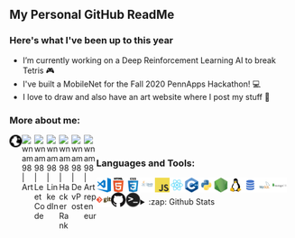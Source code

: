 ## My Personal GitHub ReadMe

### Here's what I've been up to this year

- I’m currently working on a Deep Reinforcement Learning AI to break Tetris :video_game:
- I've built a MobileNet for the Fall 2020 PennApps Hackathon! :computer:
- I love to draw and also have an art website where I post my stuff :art: 

### More about me:

[<img align="left" alt="wnam98.com" width="22px" src="https://raw.githubusercontent.com/iconic/open-iconic/master/svg/globe.svg" />][website]
[<img align="left" alt="wnam98 | Art" width="22px" src="https://cdn.jsdelivr.net/npm/simple-icons@v3/icons/stylus.svg" />][art]
[<img align="left" alt="wnam98 | LeetCode" width="22px" src="https://cdn.jsdelivr.net/npm/simple-icons@v3/icons/leetcode.svg" />][leetcode]
[<img align="left" alt="wnam98 | LinkedIn" width="22px" src="https://cdn.jsdelivr.net/npm/simple-icons@v3/icons/linkedin.svg" />][linkedin]
[<img align="left" alt="wnam98 | HackerRank" width="22px" src="https://cdn.jsdelivr.net/npm/simple-icons@v3/icons/hackerrank.svg" />][hackerrank]
[<img align="left" alt="wnam98 | DevPost" width="22px" src="https://img.favpng.com/11/23/21/logo-computer-icons-font-png-favpng-vb1Rt9tabfa32j3PAZkpYEzqR.jpg" />][devpost]
[<img align="left" alt="wnam98 | Artrepeneur" width="22px" src="https://pbs.twimg.com/profile_images/1179083023188463616/-xZ-jw9C.jpg" />][artrepreneur]

<br />

### Languages and Tools:

[<img align="left" alt="Visual Studio Code" width="26px" src="https://raw.githubusercontent.com/github/explore/80688e429a7d4ef2fca1e82350fe8e3517d3494d/topics/visual-studio-code/visual-studio-code.png" />][website]
[<img align="left" alt="HTML5" width="26px" src="https://raw.githubusercontent.com/github/explore/80688e429a7d4ef2fca1e82350fe8e3517d3494d/topics/html/html.png" />][website]
[<img align="left" alt="CSS3" width="26px" src="https://raw.githubusercontent.com/github/explore/80688e429a7d4ef2fca1e82350fe8e3517d3494d/topics/css/css.png" />][website]
[<img align="left" alt="Java" width="26px" src="https://raw.githubusercontent.com/github/explore/80688e429a7d4ef2fca1e82350fe8e3517d3494d/topics/java/java.png" />][website]
[<img align="left" alt="JavaScript" width="26px" src="https://raw.githubusercontent.com/github/explore/80688e429a7d4ef2fca1e82350fe8e3517d3494d/topics/javascript/javascript.png" />][website]
[<img align="left" alt="React" width="26px" src="https://raw.githubusercontent.com/github/explore/80688e429a7d4ef2fca1e82350fe8e3517d3494d/topics/react/react.png" />][website]
[<img align="left" alt="C++" width="26px" src="https://raw.githubusercontent.com/github/explore/e94815998e4e0713912fed477a1f346ec04c3da2/topics/cpp/cpp.png" />][website]
[<img align="left" alt="Python" width="26px" src="https://raw.githubusercontent.com/github/explore/80688e429a7d4ef2fca1e82350fe8e3517d3494d/topics/python/python.png" />][website]
[<img align="left" alt="Node.js" width="26px" src="https://raw.githubusercontent.com/github/explore/80688e429a7d4ef2fca1e82350fe8e3517d3494d/topics/nodejs/nodejs.png" />][website]
[<img align="left" alt="Linux" width="26px" src="https://raw.githubusercontent.com/github/explore/361e2821e2dea67711cde99c9c40ed357061cf27/topics/linux/linux.png" />][website]
[<img align="left" alt="SQL" width="26px" src="https://raw.githubusercontent.com/github/explore/80688e429a7d4ef2fca1e82350fe8e3517d3494d/topics/sql/sql.png" />][website]
[<img align="left" alt="MySQL" width="26px" src="https://raw.githubusercontent.com/github/explore/80688e429a7d4ef2fca1e82350fe8e3517d3494d/topics/mysql/mysql.png" />][website]
[<img align="left" alt="MongoDB" width="26px" src="https://raw.githubusercontent.com/github/explore/80688e429a7d4ef2fca1e82350fe8e3517d3494d/topics/mongodb/mongodb.png" />][website]
[<img align="left" alt="Git" width="26px" src="https://raw.githubusercontent.com/github/explore/80688e429a7d4ef2fca1e82350fe8e3517d3494d/topics/git/git.png" />][website]
[<img align="left" alt="GitHub" width="26px" src="https://raw.githubusercontent.com/github/explore/78df643247d429f6cc873026c0622819ad797942/topics/github/github.png" />][website]
[<img align="left" alt="Terminal" width="26px" src="https://raw.githubusercontent.com/github/explore/80688e429a7d4ef2fca1e82350fe8e3517d3494d/topics/terminal/terminal.png" />][website]

<br />
<br />

<details>
  <summary>:zap: Github Stats</summary>

  <img align="left" alt="wnam98 Github Stats" src="https://github-readme-stats.codestackr.vercel.app/api?username=wnam98&show_icons=true&hide_border=true" />

</details>

[website]: https://wnam98.github.io/personal-website/
[hackerrank]: https://hackerrank.com/wnam98/
[devpost]: https://devpost.com/wnam98?ref_content=user-portfolio&ref_feature=portfolio&ref_medium=global-nav
[leetcode]: https://leetcode.com/wnam/
[linkedin]: https://linkedin.com/in/wnam98/
[art]: https://walternamart.weebly.com/
[artrepreneur]: https://artrepreneur.com/p/wnam98
